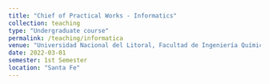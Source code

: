 ```yaml
---
title: "Chief of Practical Works - Informatics"
collection: teaching
type: "Undergraduate course"
permalink: /teaching/informatica
venue: "Universidad Nacional del Litoral, Facultad de Ingeniería Química"
date: 2022-03-01
semester: 1st Semester
location: "Santa Fe"
---
```


